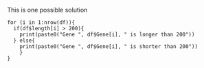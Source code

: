 This is one possible solution

```{r}
for (i in 1:nrow(df)){
  if(df$length[i] > 200){
    print(paste0("Gene ", df$Gene[i], " is longer than 200"))
  } else{
    print(paste0("Gene ", df$Gene[i], " is shorter than 200"))
    }
}
```
